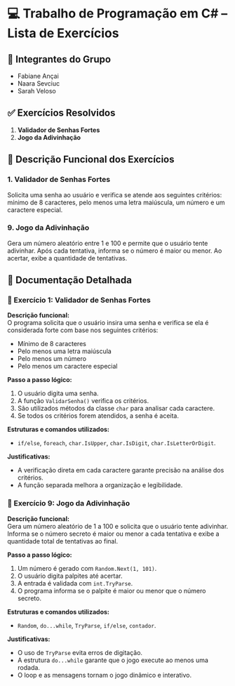 # 💻 Trabalho de Programação em C# – Lista de Exercícios

## 👥 Integrantes do Grupo
- Fabiane Ançai  
- Naara Sevciuc  
- Sarah Veloso

## ✅ Exercícios Resolvidos
1. **Validador de Senhas Fortes**  
9. **Jogo da Adivinhação**  


## 📝 Descrição Funcional dos Exercícios

### 1. Validador de Senhas Fortes  
Solicita uma senha ao usuário e verifica se atende aos seguintes critérios: mínimo de 8 caracteres, pelo menos uma letra maiúscula, um número e um caractere especial.

### 9. Jogo da Adivinhação  
Gera um número aleatório entre 1 e 100 e permite que o usuário tente adivinhar. Após cada tentativa, informa se o número é maior ou menor. Ao acertar, exibe a quantidade de tentativas.


## 📘 Documentação Detalhada

### 🔐 Exercício 1: Validador de Senhas Fortes

**Descrição funcional:**  
O programa solicita que o usuário insira uma senha e verifica se ela é considerada forte com base nos seguintes critérios:  
- Mínimo de 8 caracteres  
- Pelo menos uma letra maiúscula  
- Pelo menos um número  
- Pelo menos um caractere especial

**Passo a passo lógico:**
1. O usuário digita uma senha.
2. A função `ValidarSenha()` verifica os critérios.
3. São utilizados métodos da classe `char` para analisar cada caractere.
4. Se todos os critérios forem atendidos, a senha é aceita.

**Estruturas e comandos utilizados:**
- `if/else`, `foreach`, `char.IsUpper`, `char.IsDigit`, `char.IsLetterOrDigit`.

**Justificativas:**
- A verificação direta em cada caractere garante precisão na análise dos critérios.
- A função separada melhora a organização e legibilidade.


### 🎯 Exercício 9: Jogo da Adivinhação

**Descrição funcional:**  
Gera um número aleatório de 1 a 100 e solicita que o usuário tente adivinhar. Informa se o número secreto é maior ou menor a cada tentativa e exibe a quantidade total de tentativas ao final.

**Passo a passo lógico:**
1. Um número é gerado com `Random.Next(1, 101)`.
2. O usuário digita palpites até acertar.
3. A entrada é validada com `int.TryParse`.
4. O programa informa se o palpite é maior ou menor que o número secreto.

**Estruturas e comandos utilizados:**
- `Random`, `do...while`, `TryParse`, `if/else`, `contador`.

**Justificativas:**
- O uso de `TryParse` evita erros de digitação.
- A estrutura `do...while` garante que o jogo execute ao menos uma rodada.
- O loop e as mensagens tornam o jogo dinâmico e interativo.

